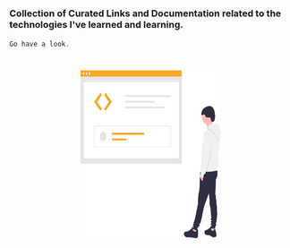

### Collection of Curated Links and Documentation related to the technologies I've learned and learning. 

```javascript
Go have a look.
```
<h1 align="center">
    <img src="./website/VIL_Readme.svg" width="250" height="300"/>
</h1>
